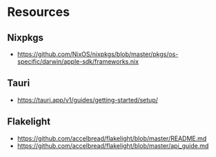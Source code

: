 # Resources

## Nixpkgs
- https://github.com/NixOS/nixpkgs/blob/master/pkgs/os-specific/darwin/apple-sdk/frameworks.nix

## Tauri
- https://tauri.app/v1/guides/getting-started/setup/


## Flakelight
- https://github.com/accelbread/flakelight/blob/master/README.md
- https://github.com/accelbread/flakelight/blob/master/api_guide.md
